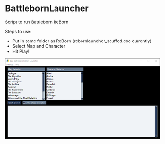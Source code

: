 # BattlebornLauncher
Script to run Battleborn ReBorn

Steps to use:

- Put in same folder as ReBorn (rebornlauncher_scuffed.exe currently)
- Select Map and Character
- Hit Play!

![Alt text](https://github.com/GregMillerGame/BattlebornLauncher/blob/main/Screenshot/Screenshot.png)
